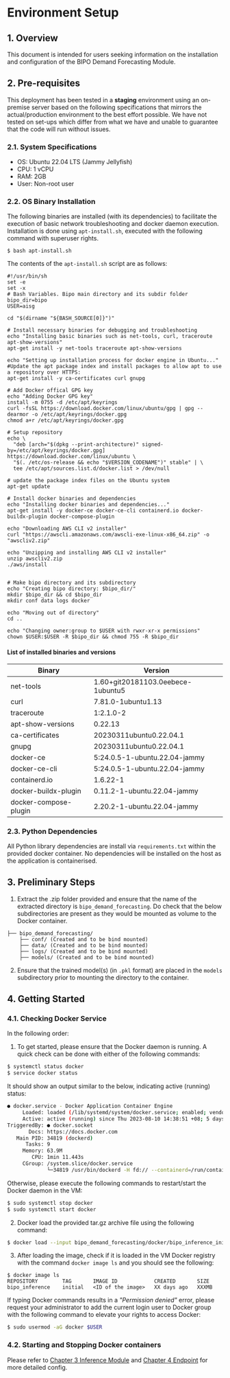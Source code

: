 # Environment Setup

## 1. Overview

This document is intended for users seeking information on the installation and configuration of the BIPO Demand Forecasting Module.

## 2. Pre-requisites

This deployment has been tested in a **staging** environment using an on-premise server based on the following specifications that mirrors the actual/production environment to the best effort possible. We have not tested on set-ups which differ from what we have and unable to guarantee that the code will run without issues.

### 2.1. System Specifications

 - OS: Ubuntu 22.04 LTS (Jammy Jellyfish)
 - CPU: 1 vCPU
 - RAM: 2GB
 - User: Non-root user

### 2.2. OS Binary Installation  

The following binaries are installed (with its dependencies) to facilitate the execution of basic network troubleshooting and docker daemon execution. Installation is done using `apt-install.sh`, executed with the following command with superuser rights.

```
$ bash apt-install.sh
```

The contents of the `apt-install.sh` script are as follows:
```
#!/usr/bin/sh
set -e
set -x
# Bash Variables. Bipo main directory and its subdir folder
bipo_dir=bipo
USER=aisg

cd "$(dirname "${BASH_SOURCE[0]}")"

# Install necessary binaries for debugging and troubleshooting
echo "Installing basic binaries such as net-tools, curl, traceroute apt-show-versions"
apt-get install -y net-tools traceroute apt-show-versions

echo "Setting up installation process for docker engine in Ubuntu..."
#Update the apt package index and install packages to allow apt to use a repository over HTTPS:
apt-get install -y ca-certificates curl gnupg 

# Add Docker offical GPG key
echo "Adding Docker GPG key"
install -m 0755 -d /etc/apt/keyrings
curl -fsSL https://download.docker.com/linux/ubuntu/gpg | gpg --dearmor -o /etc/apt/keyrings/docker.gpg
chmod a+r /etc/apt/keyrings/docker.gpg

# Setup repository
echo \
  "deb [arch="$(dpkg --print-architecture)" signed-by=/etc/apt/keyrings/docker.gpg] https://download.docker.com/linux/ubuntu \
  "$(. /etc/os-release && echo "$VERSION_CODENAME")" stable" | \
  tee /etc/apt/sources.list.d/docker.list > /dev/null
  
# update the package index files on the Ubuntu system
apt-get update

# Install docker binaries and dependencies
echo "Installing docker binaries and dependencies..."
apt-get install -y docker-ce docker-ce-cli containerd.io docker-buildx-plugin docker-compose-plugin

echo "Downloading AWS CLI v2 installer"
curl "https://awscli.amazonaws.com/awscli-exe-linux-x86_64.zip" -o "awscliv2.zip"

echo "Unzipping and installing AWS CLI v2 installer"
unzip awscliv2.zip
./aws/install


# Make bipo directory and its subdirectory
echo "Creating bipo directory: $bipo_dir/"
mkdir $bipo_dir && cd $bipo_dir
mkdir conf data logs docker

echo "Moving out of directory" 
cd ..

echo "Changing owner:group to $USER with rwxr-xr-x permissions"
chown $USER:$USER -R $bipo_dir && chmod 755 -R $bipo_dir 
```

#### List of installed binaries and versions

|Binary|Version|
| - | - |
|net-tools|1.60+git20181103.0eebece-1ubuntu5|
|curl|7.81.0-1ubuntu1.13|
|traceroute|1:2.1.0-2|
|apt-show-versions|0.22.13|
|ca-certificates|20230311ubuntu0.22.04.1|
|gnupg|20230311ubuntu0.22.04.1|
|docker-ce|5:24.0.5-1-ubuntu.22.04-jammy|
|docker-ce-cli|5:24.0.5-1-ubuntu.22.04-jammy|
|containerd.io|1.6.22-1|
|docker-buildx-plugin|0.11.2-1-ubuntu.22.04-jammy|
|docker-compose-plugin|2.20.2-1-ubuntu.22.04-jammy|

### 2.3. Python Dependencies

All Python library dependencies are install via `requirements.txt` within the provided docker container. No dependencies will be installed on the host as the application is containerised.

## 3. Preliminary Steps

1. Extract the .zip folder provided and ensure that the name of the extracted directory is `bipo_demand_forecasting`. Do check that the below subdirectories are present as they would be mounted as volume to the Docker container.
```
├── bipo_demand_forecasting/
    ├── conf/ (Created and to be bind mounted)
    ├── data/ (Created and to be bind mounted)
    ├── logs/ (Created and to be bind mounted)
    ├── models/ (Created and to be bind mounted)

```
2. Ensure that the trained model(s) (in `.pkl` format) are placed in the `models` subdirectory prior to mounting the directory to the container.

## 4. Getting Started

### 4.1. Checking Docker Service

In the following order: 

1. To get started, please ensure that the Docker daemon is running. A quick check can be done with either of the following commands:
``` bash
$ systemctl status docker
$ service docker status
```

It should show an output similar to the below, indicating active (running) status:
``` bash
● docker.service - Docker Application Container Engine
     Loaded: loaded (/lib/systemd/system/docker.service; enabled; vendor preset: enabled)
     Active: active (running) since Thu 2023-08-10 14:38:51 +08; 5 days ago
TriggeredBy: ● docker.socket
       Docs: https://docs.docker.com
   Main PID: 34819 (dockerd)
      Tasks: 9
     Memory: 63.9M
        CPU: 1min 11.443s
     CGroup: /system.slice/docker.service
             └─34819 /usr/bin/dockerd -H fd:// --containerd=/run/containerd/containerd.sock
```

Otherwise, please execute the following commands to restart/start the Docker daemon in the VM:

``` bash
$ sudo systemctl stop docker
$ sudo systemctl start docker
```

2. Docker load the provided tar.gz archive file using the following command:
``` bash
$ docker load --input bipo_demand_forecasting/docker/bipo_inference_initial.tar
```

3. After loading the image, check if it is loaded in the VM Docker registry with the command `docker image ls` and you should see the following:
```
$ docker image ls
REPOSITORY        TAG       IMAGE ID            CREATED       SIZE
bipo_inference    initial   <ID of the image>   XX days ago   XXXMB
```

If typing Docker commands results in a *"Permission denied"* error, please request your administrator to add the current login user to Docker group with the following command to elevate your rights to access Docker:

``` bash
$ sudo usermod -aG docker $USER
```

### 4.2. Starting and Stopping Docker containers

Please refer to [Chapter 3 Inference Module](./3-inference-module.md) and [Chapter 4 Endpoint](./4-endpoint.md) for more detailed config.

